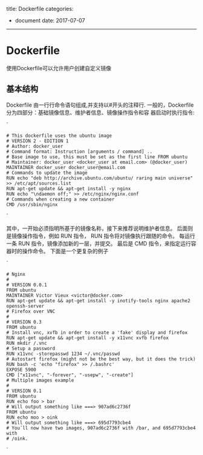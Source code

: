 title: Dockerfile
categories: 
- document
date: 2017-07-07
---
# Dockerfile
使用Dockerfile可以允许用户创建自定义镜像

## 基本结构
Dockerfile 由一行行命令语句组成,并支持以#开头的注释行.
一般的，Dockerfile 分为四部分：基础镜像信息、维护者信息、镜像操作指令和容
器启动时执行指令:

`   

    # This dockerfile uses the ubuntu image
    # VERSION 2 - EDITION 1
    # Author: docker_user
    # Command format: Instruction [arguments / command] ..
    # Base image to use, this must be set as the first line FROM ubuntu
    # Maintainer: docker_user <docker_user at email.com> (@docker_user)
    MAINTAINER docker_user docker_user@email.com
    # Commands to update the image
    RUN echo "deb http://archive.ubuntu.com/ubuntu/ raring main universe" >> /etc/apt/sources.list
    RUN apt-get update && apt-get install -y nginx
    RUN echo "\ndaemon off;" >> /etc/nginx/nginx.conf
    # Commands when creating a new container
    CMD /usr/sbin/nginx
`

其中，一开始必须指明所基于的镜像名称，接下来推荐说明维护者信息。
后面则是镜像操作指令，例如 RUN 指令， RUN 指令将对镜像执行跟随的命令。
每运行一条 RUN 指令，镜像添加新的一层，并提交。
最后是 CMD 指令，来指定运行容器时的操作命令。
下面是一个更复杂的例子

`
    
    # Nginx
    #
    # VERSION 0.0.1
    FROM ubuntu
    MAINTAINER Victor Vieux <victor@docker.com>
    RUN apt-get update && apt-get install -y inotify-tools nginx apache2 openssh-server
    # Firefox over VNC
    #
    # VERSION 0.3
    FROM ubuntu
    # Install vnc, xvfb in order to create a 'fake' display and firefox
    RUN apt-get update && apt-get install -y x11vnc xvfb firefox
    RUN mkdir /.vnc
    # Setup a password
    RUN x11vnc -storepasswd 1234 ~/.vnc/passwd
    # Autostart firefox (might not be the best way, but it does the trick)
    RUN bash -c 'echo "firefox" >> /.bashrc'
    EXPOSE 5900
    CMD ["x11vnc", "-forever", "-usepw", "-create"]
    # Multiple images example
    #
    # VERSION 0.1
    FROM ubuntu
    RUN echo foo > bar
    # Will output something like ===> 907ad6c2736f
    FROM ubuntu
    RUN echo moo > oink
    # Will output something like ===> 695d7793cbe4
    # You᾿ll now have two images, 907ad6c2736f with /bar, and 695d7793cbe4 with
    # /oink.
`
